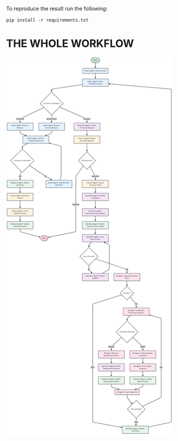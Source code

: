 To reproduce the result run the following:
```
pip install -r requirements.txt

```

# THE WHOLE WORKFLOW
![AI AGENTS WORKFLOW](workflow.png)
